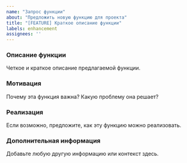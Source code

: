 ```yaml
---
name: "Запрос функции"
about: "Предложить новую функцию для проекта"
title: "[FEATURE] Краткое описание функции"
labels: enhancement
assignees: ''
---
```


### Описание функции

Четкое и краткое описание предлагаемой функции.

### Мотивация

Почему эта функция важна? Какую проблему она решает?

### Реализация

Если возможно, предложите, как эту функцию можно реализовать.

### Дополнительная информация

Добавьте любую другую информацию или контекст здесь.
